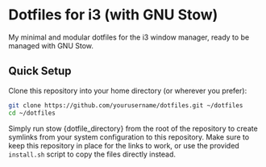 # Dotfiles for i3 (with GNU Stow)

My minimal and modular dotfiles for the i3 window manager, ready to be managed with GNU Stow.


## Quick Setup

Clone this repository into your home directory (or wherever you prefer):

```bash
git clone https://github.com/yourusername/dotfiles.git ~/dotfiles
cd ~/dotfiles
```
Simply run stow {dotfile_directory} from the root of the repository to create symlinks from your system configuration to this repository.
Make sure to keep this repository in place for the links to work, or use the provided `install.sh` script to copy the files directly instead.
